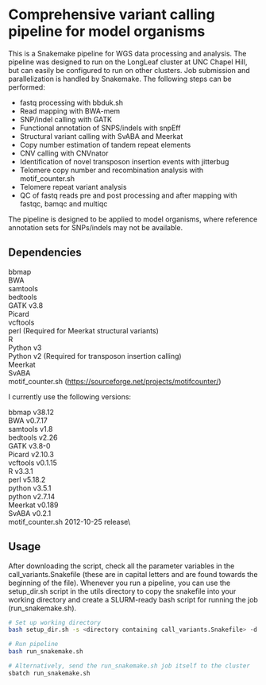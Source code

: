 # Comprehensive variant calling pipeline for model organisms

This is a Snakemake pipeline for WGS data processing and analysis. The pipeline was designed to run on the LongLeaf cluster at UNC Chapel Hill, but can easily be configured to run on other clusters. Job submission and parallelization is handled by Snakemake. The following steps can be performed:

* fastq processing with bbduk.sh
* Read mapping with BWA-mem
* SNP/indel calling with GATK
* Functional annotation of SNPS/indels with snpEff
* Structural variant calling with SvABA and Meerkat
* Copy number estimation of tandem repeat elements
* CNV calling with CNVnator
* Identification of novel transposon insertion events with jitterbug
* Telomere copy number and recombination analysis with motif_counter.sh
* Telomere repeat variant analysis
* QC of fastq reads pre and post processing and after mapping with fastqc, bamqc and multiqc

The pipeline is designed to be applied to model organisms, where reference annotation sets for SNPs/indels may not be available.

## Dependencies

bbmap\
BWA\
samtools\
bedtools\
GATK v3.8\
Picard\
vcftools\
perl (Required for Meerkat structural variants)\
R\
Python v3\
Python v2 (Required for transposon insertion calling)\
Meerkat\
SvABA\
motif_counter.sh (https://sourceforge.net/projects/motifcounter/)

I currently use the following versions:

bbmap v38.12\
BWA v0.7.17\
samtools v1.8\
bedtools v2.26\
GATK v3.8-0\
Picard v2.10.3\
vcftools v0.1.15\
R v3.3.1\
perl v5.18.2\
python v3.5.1\
python v2.7.14\
Meerkat v0.189\
SvABA v0.2.1\
motif_counter.sh 2012-10-25 release\

## Usage

After downloading the script, check all the parameter variables in the call_variants.Snakefile (these are in capital letters and are found towards the beginning of the file). Whenever you run a pipeline, you can use the setup_dir.sh script in the utils directory to copy the snakefile into your working directory and create a SLURM-ready bash script for running the job (run_snakemake.sh).

```bash
# Set up working directory
bash setup_dir.sh -s <directory containing call_variants.Snakefile> -d <working directory (default: current directory)>

# Run pipeline
bash run_snakemake.sh

# Alternatively, send the run_snakemake.sh job itself to the cluster
sbatch run_snakemake.sh
```